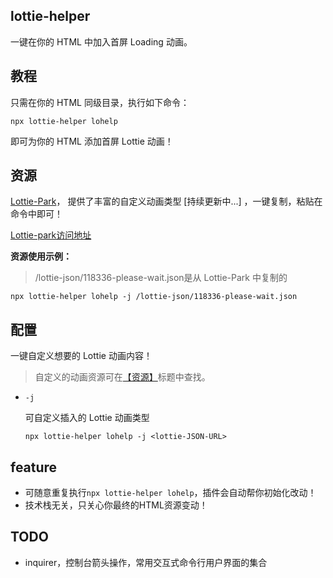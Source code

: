 ## lottie-helper

一键在你的 HTML 中加入首屏 Loading 动画。



## 教程

只需在你的 HTML 同级目录，执行如下命令：

```shell
npx lottie-helper lohelp
```

即可为你的 HTML 添加首屏 Lottie 动画！ 





## 资源

[Lottie-Park](https://callbackhell.xyz/lottie-park/)， 提供了丰富的自定义动画类型 [持续更新中...] ，一键复制，粘贴在命令中即可！

[Lottie-park访问地址](https://callbackhell.xyz/lottie-park/)



**资源使用示例：**

> /lottie-json/118336-please-wait.json是从 Lottie-Park 中复制的<lottie-JSON-URL>

```shell
npx lottie-helper lohelp -j /lottie-json/118336-please-wait.json
```







## 配置

一键自定义想要的 Lottie 动画内容！

> 自定义的动画资源可在[【资源】](#资源)标题中查找。

- `-j`

  可自定义插入的 Lottie 动画类型 

  ```shell
  npx lottie-helper lohelp -j <lottie-JSON-URL>
  ```





## feature

- 可随意重复执行`npx lottie-helper lohelp`，插件会自动帮你初始化改动！
- 技术栈无关，只关心你最终的HTML资源变动！




## TODO

- inquirer，控制台箭头操作，常用交互式命令行用户界面的集合

